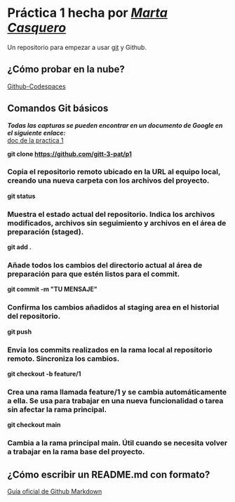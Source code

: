 # Práctica 1 **hecha por <ins>_Marta Casquero_</ins>**

Un repositorio para empezar a usar [git](https://git-scm.com/) y Github.

## ¿Cómo probar en la nube?

[Github-Codespaces](https://github.com/features/codespaces)

## Comandos Git básicos

***Todas las capturas se pueden encontrar en un documento de Google en el siguiente enlace:***  
[doc de la practica 1](https://docs.google.com/document/d/1KuS_bCljfeKOwIp8GDpETYFw2ZiUqJ0Vf0PMfUawdmE/edit?tab=t.0)

**git clone https://github.com/gitt-3-pat/p1**

### Copia el repositorio remoto ubicado en la URL al equipo local, creando una nueva carpeta con los archivos del proyecto.

**git status**

### Muestra el estado actual del repositorio. Indica los archivos modificados, archivos sin seguimiento y archivos en el área de preparación (staged).

**git add .**

### Añade todos los cambios del directorio actual al área de preparación para que estén listos para el commit.

**git commit -m "TU MENSAJE"**

### Confirma los cambios añadidos al staging area en el historial del repositorio.

**git push**

### Envía los commits realizados en la rama local al repositorio remoto. Sincroniza los cambios.

**git checkout -b feature/1**

### Crea una rama llamada feature/1 y se cambia automáticamente a ella. Se usa para trabajar en una nueva funcionalidad o tarea sin afectar la rama principal.

**git checkout main**

### Cambia a la rama principal main. Útil cuando se necesita volver a trabajar en la rama base del proyecto.

## ¿Cómo escribir un README.md con formato?

[Guía oficial de Github Markdown](https://docs.github.com/es/get-started/writing-on-github/getting-started-with-writing-and-formatting-on-github/basic-writing-and-formatting-syntax)
